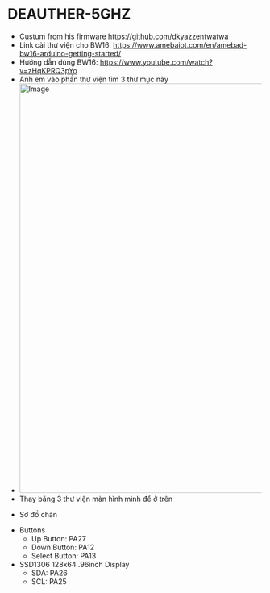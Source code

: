 # DEAUTHER-5GHZ 
- Custum from his firmware https://github.com/dkyazzentwatwa
- Link cài thư viện cho BW16: https://www.amebaiot.com/en/amebad-bw16-arduino-getting-started/
- Hướng dẫn dùng BW16: https://www.youtube.com/watch?v=zHqKPRQ3pYo
- Anh em vào phần thư viện tìm 3 thư mục này 
- <img width="812" alt="Image" src="https://github.com/user-attachments/assets/6e854bcf-017d-4b47-affb-a6de34617fab" />
- Thay bằng 3 thư viện màn hình mình để ở trên

* Sơ đồ chân 
- Buttons
  + Up Button: PA27
  + Down Button: PA12
  + Select Button: PA13
- SSD1306 128x64 .96inch Display
  + SDA: PA26
  + SCL: PA25
